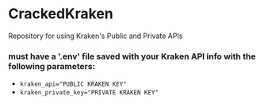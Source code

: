 # CrackedKraken
Repository for using Kraken's Public and Private APIs


### must have a '.env' file saved with your Kraken API info with the following parameters:
   * `kraken_api="PUBLIC KRAKEN KEY"`
   * `kraken_private_key="PRIVATE KRAKEN KEY"`
